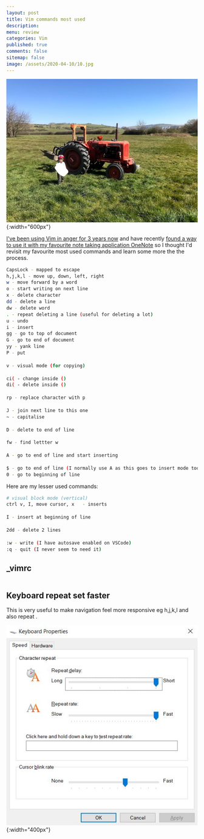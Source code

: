 ```yaml
---
layout: post
title: Vim commands most used 
description: 
menu: review
categories: Vim 
published: true 
comments: false     
sitemap: false
image: /assets/2020-04-10/10.jpg
---
```


![alt text](/assets/2020-04-10/10.jpg "Nuffield tractor 1953"){:width="600px"}

[I've been using Vim in anger for 3 years now](/2018/02/21/VIM) and have recently [found a way to use it with my favourite note taking application OneNote](/2020/04/10/OneNote-with-Vim) so I thought I'd revisit my favourite most used commands and learn some more the the process.

```bash
CapsLock - mapped to escape
h,j,k,l - move up, down, left, right
w - move forward by a word
o - start writing on next line
x - delete character
dd - delete a line
dw - delete word
. - repeat deleting a line (useful for deleting a lot)
u - undo
i - insert
gg - go to top of document
G - go to end of document
yy - yank line
P - put

v - visual mode (for copying)

ci( - change inside ()
di( - delete inside ()

rp - replace character with p

J - join next line to this one
~ - capitalise

D - delete to end of line

fw - find lettter w

A - go to end of line and start inserting

$ - go to end of line (I normally use A as this goes to insert mode too)
0 - go to beginning of line
```

Here are my lesser used commands:

```bash
# visual block mode (vertical)
ctrl v, I, move cursor, x   - inserts

I - insert at beginning of line

2dd - delete 2 lines

:w - write (I have autosave enabled on VSCode)
:q - quit (I never seem to need it)

```

## _vimrc

```bash

```

## Keyboard repeat set faster

This is very useful to make navigation feel more responsive eg h,j,k,l and also repeat .

![alt text](/assets/2020-04-10/1.jpg "Setting keyboard repeat rate faster"){:width="400px"}